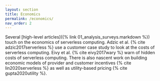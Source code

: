 ```yaml
---
layout: section
title: Economics
permalink: /economics/
nav_order: 2
---
```


Several [high-level articles]({% link 01_analysis_surveys.markdown %}) touch on the economics of serverless computing.
Adzic et al. {% cite adzic2017serverless %} use a customer case study to look at the costs of serverless computing.
Eivy et al. {% cite eivy2017wary %} warn of hidden costs of serverless computing.
There is also nascent work on building economic models of provider and customer incentives {% cite lin2020serverless %} as well as utility-based pricing {% cite gupta2020utility %}.
